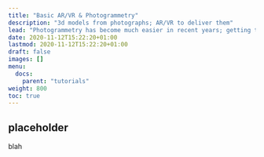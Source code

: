 ```yaml
---
title: "Basic AR/VR & Photogrammetry"
description: "3d models from photographs; AR/VR to deliver them"
lead: "Photogrammetry has become much easier in recent years; getting the 3d models into an experience for your public is a bit more difficult."
date: 2020-11-12T15:22:20+01:00
lastmod: 2020-11-12T15:22:20+01:00
draft: false
images: []
menu:
  docs:
    parent: "tutorials"
weight: 800
toc: true
---
```


## placeholder

blah

